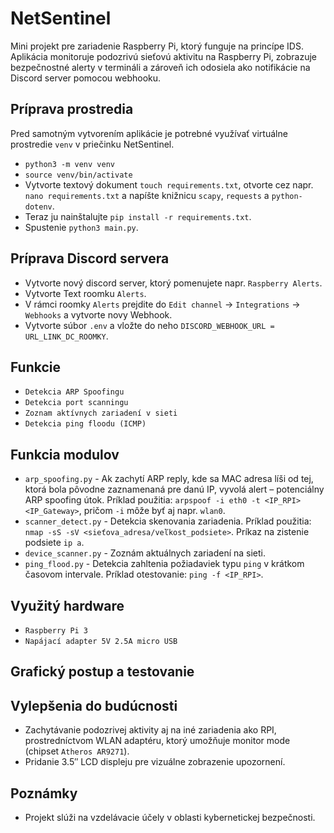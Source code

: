 # NetSentinel
Mini projekt pre zariadenie Raspberry Pi, ktorý funguje na princípe IDS. Aplikácia monitoruje podozrivú sieťovú aktivitu na Raspberry Pi, zobrazuje bezpečnostné alerty v termináli a zároveň ich odosiela ako notifikácie na Discord server pomocou webhooku.

## Príprava prostredia
Pred samotným vytvorením aplikácie je potrebné využívať virtuálne prostredie `venv` v priečinku NetSentinel.
- `python3 -m venv venv`
- `source venv/bin/activate`
- Vytvorte textový dokument `touch requirements.txt`, otvorte cez napr. `nano requirements.txt` a napíšte knižnicu `scapy`, `requests` a `python-dotenv`.
- Teraz ju nainštalujte `pip install -r requirements.txt`.
- Spustenie `python3 main.py`.

## Príprava Discord servera
- Vytvorte nový discord server, ktorý pomenujete napr. `Raspberry Alerts`.
- Vytvorte Text roomku `Alerts`.
- V rámci roomky `Alerts` prejdite do `Edit channel` ->  `Integrations` -> `Webhooks` a vytvorte novy Webhook. 
- Vytvorte súbor `.env` a vložte do neho `DISCORD_WEBHOOK_URL = URL_LINK_DC_ROOMKY`.

## Funkcie 
- `Detekcia ARP Spoofingu`
- `Detekcia port scanningu`
- `Zoznam aktívnych zariadení v sieti`
- `Detekcia ping floodu (ICMP)`

## Funkcia modulov
- `arp_spoofing.py` - Ak zachytí ARP reply, kde sa MAC adresa líši od tej, ktorá bola pôvodne zaznamenaná pre danú IP, vyvolá alert – potenciálny ARP spoofing útok. Príklad použitia: `arpspoof -i eth0 -t <IP_RPI> <IP_Gateway>`, pričom `-i` môže byť aj napr. `wlan0`.
- `scanner_detect.py` - Detekcia skenovania zariadenia. Príklad použitia: `nmap -sS -sV <sieťova_adresa/veľkost_podsiete>`. Príkaz na zistenie podsiete `ip a`.
- `device_scanner.py` - Zoznám aktuálnych zariadení na sieti.
- `ping_flood.py` - Detekcia zahltenia požiadaviek typu `ping` v krátkom časovom intervale. Príklad otestovanie: `ping -f <IP_RPI>`.

## Využitý hardware
- `Raspberry Pi 3`
- `Napájací adapter 5V 2.5A micro USB`

## Grafický postup a testovanie

## Vylepšenia do budúcnosti 
- Zachytávanie podozrivej aktivity aj na iné zariadenia ako RPI, prostredníctvom WLAN adaptéru, ktorý umožňuje monitor mode (chipset `Atheros AR9271`).
- Pridanie 3.5″ LCD displeju pre vizuálne zobrazenie upozornení.

## Poznámky
- Projekt slúži na vzdelávacie účely v oblasti kybernetickej bezpečnosti.
